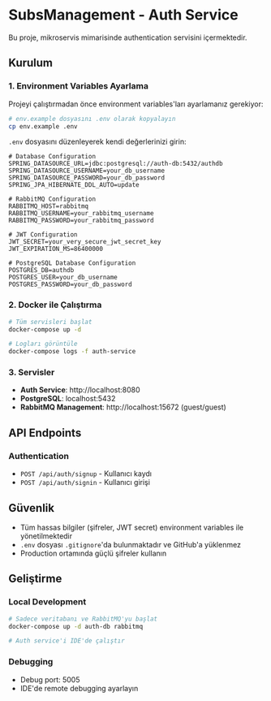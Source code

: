 # SubsManagement - Auth Service

Bu proje, mikroservis mimarisinde authentication servisini içermektedir.

## Kurulum

### 1. Environment Variables Ayarlama

Projeyi çalıştırmadan önce environment variables'ları ayarlamanız gerekiyor:

```bash
# env.example dosyasını .env olarak kopyalayın
cp env.example .env
```

`.env` dosyasını düzenleyerek kendi değerlerinizi girin:

```env
# Database Configuration
SPRING_DATASOURCE_URL=jdbc:postgresql://auth-db:5432/authdb
SPRING_DATASOURCE_USERNAME=your_db_username
SPRING_DATASOURCE_PASSWORD=your_db_password
SPRING_JPA_HIBERNATE_DDL_AUTO=update

# RabbitMQ Configuration
RABBITMQ_HOST=rabbitmq
RABBITMQ_USERNAME=your_rabbitmq_username
RABBITMQ_PASSWORD=your_rabbitmq_password

# JWT Configuration
JWT_SECRET=your_very_secure_jwt_secret_key
JWT_EXPIRATION_MS=86400000

# PostgreSQL Database Configuration
POSTGRES_DB=authdb
POSTGRES_USER=your_db_username
POSTGRES_PASSWORD=your_db_password
```

### 2. Docker ile Çalıştırma

```bash
# Tüm servisleri başlat
docker-compose up -d

# Logları görüntüle
docker-compose logs -f auth-service
```

### 3. Servisler

- **Auth Service**: http://localhost:8080
- **PostgreSQL**: localhost:5432
- **RabbitMQ Management**: http://localhost:15672 (guest/guest)

## API Endpoints

### Authentication
- `POST /api/auth/signup` - Kullanıcı kaydı
- `POST /api/auth/signin` - Kullanıcı girişi

## Güvenlik

- Tüm hassas bilgiler (şifreler, JWT secret) environment variables ile yönetilmektedir
- `.env` dosyası `.gitignore`'da bulunmaktadır ve GitHub'a yüklenmez
- Production ortamında güçlü şifreler kullanın

## Geliştirme

### Local Development
```bash
# Sadece veritabanı ve RabbitMQ'yu başlat
docker-compose up -d auth-db rabbitmq

# Auth service'i IDE'de çalıştır
```

### Debugging
- Debug port: 5005
- IDE'de remote debugging ayarlayın
